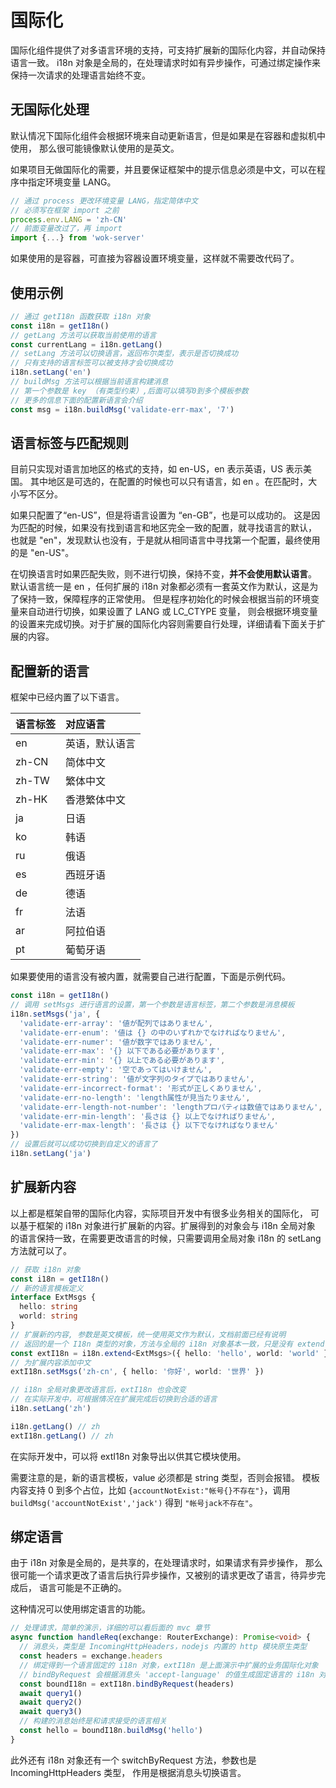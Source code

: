 # 国际化

国际化组件提供了对多语言环境的支持，可支持扩展新的国际化内容，并自动保持语言一致。
i18n 对象是全局的，在处理请求时如有异步操作，可通过绑定操作来保持一次请求的处理语言始终不变。

## 无国际化处理

默认情况下国际化组件会根据环境来自动更新语言，但是如果是在容器和虚拟机中使用，
那么很可能镜像默认使用的是英文。

如果项目无做国际化的需要，并且要保证框架中的提示信息必须是中文，可以在程序中指定环境变量 LANG。

```ts
// 通过 process 更改环境变量 LANG，指定简体中文
// 必须写在框架 import 之前
process.env.LANG = 'zh-CN'
// 前面变量改过了，再 import
import {...} from 'wok-server'
```

如果使用的是容器，可直接为容器设置环境变量，这样就不需要改代码了。

## 使用示例

```ts
// 通过 getI18n 函数获取 i18n 对象
const i18n = getI18n()
// getLang 方法可以获取当前使用的语言
const currentLang = i18n.getLang()
// setLang 方法可以切换语言，返回布尔类型，表示是否切换成功
// 只有支持的语言标签可以被支持才会切换成功
i18n.setLang('en')
// buildMsg 方法可以根据当前语言构建消息
// 第一个参数是 key （有类型约束）,后面可以填写0到多个模板参数
// 更多的信息下面的配置新语言会介绍
const msg = i18n.buildMsg('validate-err-max', '7')
```

## 语言标签与匹配规则

目前只实现对语言加地区的格式的支持，如 en-US，en 表示英语，US 表示美国。
其中地区是可选的，在配置的时候也可以只有语言，如 en 。在匹配时，大小写不区分。

如果只配置了“en-US”，但是将语言设置为 “en-GB”，也是可以成功的。
这是因为匹配的时候，如果没有找到语言和地区完全一致的配置，就寻找语言的默认，
也就是 "en"，发现默认也没有，于是就从相同语言中寻找第一个配置，最终使用的是 "en-US"。

在切换语言时如果匹配失败，则不进行切换，保持不变，**并不会使用默认语言**。
默认语言统一是 en ，任何扩展的 i18n 对象都必须有一套英文作为默认，这是为了保持一致，保障程序的正常使用。
但是程序初始化的时候会根据当前的环境变量来自动进行切换，如果设置了 LANG 或 LC_CTYPE 变量，
则会根据环境变量的设置来完成切换。对于扩展的国际化内容则需要自行处理，详细请看下面关于扩展的内容。

## 配置新的语言

框架中已经内置了以下语言。

| 语言标签 | 对应语言       |
| :------- | :------------- |
| en       | 英语，默认语言 |
| zh-CN    | 简体中文       |
| zh-TW    | 繁体中文       |
| zh-HK    | 香港繁体中文   |
| ja       | 日语           |
| ko       | 韩语           |
| ru       | 俄语           |
| es       | 西班牙语       |
| de       | 德语           |
| fr       | 法语           |
| ar       | 阿拉伯语       |
| pt       | 葡萄牙语       |

如果要使用的语言没有被内置，就需要自己进行配置，下面是示例代码。

```ts
const i18n = getI18n()
// 调用 setMsgs 进行语言的设置，第一个参数是语言标签，第二个参数是消息模板
i18n.setMsgs('ja', {
  'validate-err-array': '値が配列ではありません',
  'validate-err-enum': '値は {} の中のいずれかでなければなりません',
  'validate-err-numer': '値が数字ではありません',
  'validate-err-max': '{} 以下である必要があります',
  'validate-err-min': '{} 以上である必要があります',
  'validate-err-empty': '空であってはいけません',
  'validate-err-string': '値が文字列のタイプではありません',
  'validate-err-incorrect-format': '形式が正しくありません',
  'validate-err-no-length': 'length属性が見当たりません',
  'validate-err-length-not-number': 'lengthプロパティは数値ではありません',
  'validate-err-min-length': '長さは {} 以上でなければりません',
  'validate-err-max-length': '長さは {} 以下でなければなりません'
})
// 设置后就可以成功切换到自定义的语言了
i18n.setLang('ja')
```

## 扩展新内容

以上都是框架自带的国际化内容，实际项目开发中有很多业务相关的国际化，
可以基于框架的 i18n 对象进行扩展新的内容。扩展得到的对象会与 i18n 全局对象
的语言保持一致，在需要更改语言的时候，只需要调用全局对象 i18n 的 setLang 方法就可以了。

```ts
// 获取 i18n 对象
const i18n = getI18n()
// 新的语言模板定义
interface ExtMsgs {
  hello: string
  world: string
}
// 扩展新的内容, 参数是英文模板，统一使用英文作为默认，文档前面已经有说明
// 返回的是一个 I18n 类型的对象，方法与全局的 i18n 对象基本一致，只是没有 extend 方法
const extI18n = i18n.extend<ExtMsgs>({ hello: 'hello', world: 'world' })
// 为扩展内容添加中文
extI18n.setMsgs('zh-cn', { hello: '你好', world: '世界' })

// i18n 全局对象更改语言后，extI18n 也会改变
// 在实际开发中，可根据情况在扩展完成后切换到合适的语言
i18n.setLang('zh')

i18n.getLang() // zh
extI18n.getLang() // zh
```

在实际开发中，可以将 extI18n 对象导出以供其它模块使用。

需要注意的是，新的语言模板，value 必须都是 string 类型，否则会报错。
模板内容支持 0 到多个占位，比如 `{accountNotExist:"帐号{}不存在"}`，调用 `buildMsg('accountNotExist','jack')`
得到 `"帐号jack不存在"`。

## 绑定语言

由于 i18n 对象是全局的，是共享的，在处理请求时，如果请求有异步操作，
那么很可能一个请求更改了语言后执行异步操作，又被别的请求更改了语言，待异步完成后，
语言可能是不正确的。

这种情况可以使用绑定语言的功能。

```ts
// 处理请求，简单的演示，详细的可以看后面的 mvc 章节
async function handleReq(exchange: RouterExchange): Promise<void> {
  // 消息头，类型是 IncomingHttpHeaders，nodejs 内置的 http 模块原生类型
  const headers = exchange.headers
  // 绑定得到一个语言固定的 i18n 对象，extI18n 是上面演示中扩展的业务国际化对象
  // bindByRequest 会根据消息头 'accept-language' 的值生成固定语言的 i18n 对象
  const boundI18n = extI18n.bindByRequest(headers)
  await query1()
  await query2()
  await query3()
  // 构建的消息始终是和请求接受的语言相关
  const hello = boundI18n.buildMsg('hello')
}
```

此外还有 i18n 对象还有一个 switchByRequest 方法，参数也是 IncomingHttpHeaders 类型，
作用是根据消息头切换语言。
